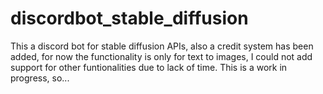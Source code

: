 # discordbot_stable_diffusion
This a discord bot for stable diffusion APIs, also a credit system has been added, for now the functionality is only for text to images, I could not add support for other funtionalities due to lack of time. This is a work in progress, so...

